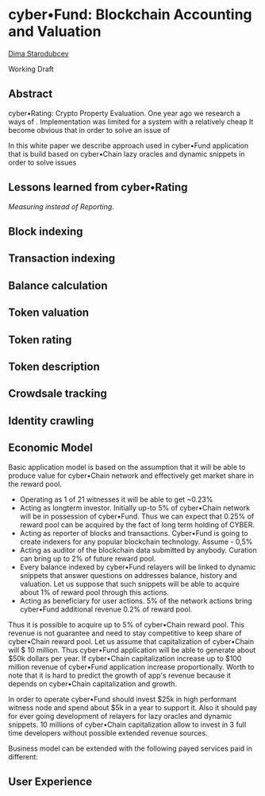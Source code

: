 # cyber•Fund: Blockchain Accounting and Valuation

[Dima Starodubcev](https://steemit.com/@hipster)

Working Draft

## Abstract
cyber•Rating: Crypto Property Evaluation. One year ago we research a ways of . Implementation was limited for a system with a relatively cheap
It become obvious that in order to solve an issue of

In this white paper we describe approach used in cyber•Fund application that is build based on cyber•Chain lazy oracles and dynamic snippets in order to solve issues

## Lessons learned from cyber•Rating

*Measuring instead of Reporting*.

## Block indexing

## Transaction indexing

## Balance calculation

## Token valuation

## Token rating

## Token description

## Crowdsale tracking

## Identity crawling

## Economic Model
Basic application model is based on the assumption that it will be able to produce value for cyber•Chain network and effectively get market share in the reward pool.
- Operating as 1 of 21 witnesses it will be able to get ~0.23%
- Acting as longterm investor. Initially up-to 5% of cyber•Chain network will be in possession of cyber•Fund. Thus we can expect that 0.25% of reward pool can be acquired by the fact of long term holding of CYBER.
- Acting as reporter of blocks and transactions. Cyber•Fund is going to create indexers for any popular blockchain technology. Assume - 0,5%
- Acting as auditor of the blockchain data submitted by anybody. Curation can bring up to 2% of future reward pool.
- Every balance indexed by cyber•Fund relayers will be linked to dynamic snippets that answer questions on addresses balance, history and valuation. Let us suppose that such snippets will be able to acquire about 1% of reward pool through this actions.
- Acting as beneficiary for user actions. 5% of the network actions bring cyber•Fund additional revenue 0.2% of reward pool.

Thus it is possible to acquire up to 5% of cyber•Chain reward pool. This revenue is not guarantee and need to stay competitive to keep share of cyber•Chain reward pool. Let us assume that capitalization of cyber•Chain will $ 10 million. Thus cyber•Fund application will be able to generate about $50k dollars per year. If cyber•Chain capitalization increase up to $100 million revenue of cyber•Fund application increase proportionally. Worth to note that it is hard to predict the growth of app's revenue because it depends on cyber•Chain capitalization and growth.

In order to operate cyber•Fund should invest $25k in high performant witness node and spend about $5k in a year to support it. Also it should pay for ever going development of relayers for lazy oracles and dynamic snippets. 10 millions of cyber•Chain capitalization allow to invest in 3 full time developers without possible extended revenue sources.

Business model can be extended with the following payed services paid in different:

## User Experience
